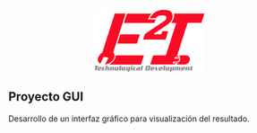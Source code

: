 <p align="center"><img src="../Sources/imagenes/Logo_Final.png" width="196px"><p>

## Proyecto GUI
Desarrollo de un interfaz gráfico para visualización del resultado.
